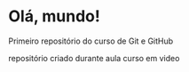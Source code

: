 # Olá, mundo!
 Primeiro repositório do curso de Git e GitHub

repositório criado durante aula curso em video